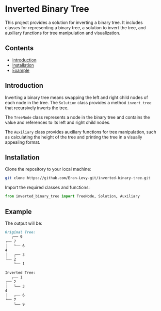 # Inverted Binary Tree

This project provides a solution for inverting a binary tree. It includes classes for representing a binary tree, a solution to invert the tree, and auxiliary functions for tree manipulation and visualization.

## Contents

- [Introduction](#introduction)
- [Installation](#installation)
- [Example](#examples)

## Introduction

Inverting a binary tree means swapping the left and right child nodes of each node in the tree. The `Solution` class provides a method `invert_tree` that recursively inverts the tree.

The `TreeNode` class represents a node in the binary tree and contains the value and references to its left and right child nodes.

The `Auxiliary` class provides auxiliary functions for tree manipulation, such as calculating the height of the tree and printing the tree in a visually appealing format.

## Installation

Clone the repository to your local machine:

```bash
git clone https://github.com/Eran-Levy-git/inverted-binary-tree.git
```

Import the required classes and functions:

```py
from inverted_binary_tree import TreeNode, Solution, Auxiliary
```
## Example

The output will be:


```markdown 
Original Tree:
   ┌── 9
┌── 7
│   └── 6
4
│   ┌── 3
└── 2
    └── 1

Inverted Tree:
   ┌── 1
┌── 2
│   └── 3
4
│   ┌── 6
└── 7
    └── 9
````
